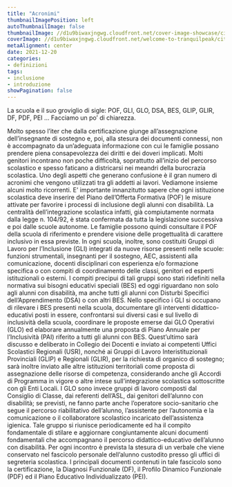 ```yaml
---
title: "Acronimi"
thumbnailImagePosition: left
autoThumbnailImage: false
thumbnailImage: //d1u9biwaxjngwg.cloudfront.net/cover-image-showcase/city-750.jpg
coverImage: //d1u9biwaxjngwg.cloudfront.net/welcome-to-tranquilpeak/city.jpg
metaAlignment: center
date: 2021-12-20
categories:
- definizioni
tags:
- inclusione
- introduzione
showPagination: false
---
```


La scuola e il suo groviglio di sigle: POF, GLI, GLO, DSA, BES, GLIP, GLIR, DF, PDF, PEI … Facciamo un po’ di chiarezza.

<!-- more -->
Molto spesso l’iter che dalla certificazione giunge all’assegnazione dell’insegnante di sostegno e,
poi, alla stesura dei documenti connessi, non è accompagnato da un’adeguata informazione con cui
le famiglie possano prendere piena consapevolezza dei diritti e dei doveri implicati. Molti genitori
incontrano non poche difficoltà, soprattutto all’inizio del percorso scolastico e spesso faticano a
districarsi nei meandri della burocrazia scolastica. Uno degli aspetti che generano confusione è il
gran numero di acronimi che vengono utilizzati tra gli addetti ai lavori. Vediamone insieme alcuni
molto ricorrenti.
E’ importante innanzitutto sapere che ogni istituzione scolastica deve inserire del Piano dell’Offerta
Formativa (POF) le misure attivate per favorire i processi di inclusione degli alunni con disabilità.
La centralità dell’integrazione scolastica infatti, già compiutamente normata dalla legge n. 104/92, è stata confermata da tutta la legislazione successiva e poi dalle scuole autonome. Le famiglie
possono quindi consultare il POF della scuola di riferimento e prendere visione delle progettualità
di carattere inclusivo in essa previste.
In ogni scuola, inoltre, sono costituiti Gruppi di Lavoro per l’Inclusione (GLI) integrati da nuove risorse presenti nelle scuole: funzioni strumentali, insegnanti per il sostegno, AEC, assistenti alla comunicazione, docenti disciplinari con esperienza e/o formazione specifica o con compiti di coordinamento delle classi, genitori ed esperti istituzionali o esterni. I compiti precipui di tali gruppi sono stati ridefiniti nella normativa sui bisogni educativi speciali (BES) ed oggi riguardano non solo agli alunni con disabilità, ma anche tutti gli alunni con Disturbi Specifici dell’Apprendimento (DSA) o con altri BES. Nello specifico i GLI si occupano di rilevare i BES presenti nella scuola, documentare gli interventi didattico-educativi posti in essere, confrontarsi sui diversi casi e sul livello di inclusività della scuola, coordinare le proposte emerse dai GLO Operativi (GLO) ed elaborare annualmente una proposta di Piano Annuale per l’Inclusività (PAI) riferito a tutti gli alunni con BES. Quest’ultimo sarà discusso e deliberato in Collegio dei Docenti e inviato ai competenti Uffici Scolastici Regionali (USR), nonché ai Gruppi di Lavoro Interistituzionali Provinciali (GLIP) e Regionali (GLIR), per la richiesta di organico di sostegno; sarà inoltre inviato alle altre istituzioni territoriali come proposta di assegnazione delle risorse di competenza, considerando anche gli Accordi di Programma in vigore o altre intese sull’integrazione scolastica sottoscritte con gli Enti Locali.
I GLO sono invece gruppi di lavoro composti dal Consiglio di Classe, dai referenti dell’ASL, dai genitori dell’alunno con disabilità; se previsti, ne fanno parte anche l’operatore socio-sanitario che segue il percorso riabilitativo dell’alunno, l’assistente per l’autonomia e la comunicazione o il collaboratore scolastico incaricato dell’assistenza igienica. Tale gruppo si riunisce periodicamente ed ha il compito fondamentale di stilare e aggiornare congiuntamente alcuni documenti fondamentali che accompagnano il percorso didattico-educativo dell’alunno con disabilità. Per ogni incontro è prevista la stesura di un verbale che viene conservato nel fascicolo personale dell’alunno custodito presso gli uffici di segreteria scolastica. I principali documenti contenuti in tale fascicolo sono la certificazione, la Diagnosi Funzionale (DF), il Profilo Dinamico Funzionale (PDF) ed il Piano Educativo Individualizzato (PEI).
